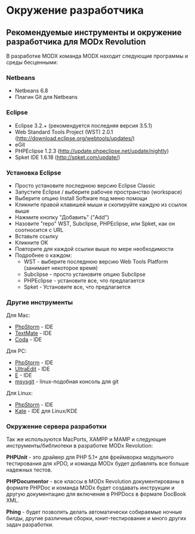 # Окружение разработчика

## Рекомендуемые инструменты и окружение разработчика для MODx Revolution

В разработке MODX команда MODX находит следующие программы и среды бесценными:

### Netbeans
* Netbeans 6.8
* Плагин Git для Netbeans

### Eclipse
* Eclipse 3.2.+ (рекомендуется последняя версия 3.5.1)
* Web Standard Tools Project (WST) 2.0.1 (http://download.eclipse.org/webtools/updates/)
* eGit
* PHPEclipse 1.2.3 (http://update.phpeclipse.net/update/nightly)
* Spket IDE 1.6.18 (http://spket.com/update/)

### Установка Eclipse
* Просто установите последнюю версию Eclipse Classic
* Запустите Eclipse / выберите рабочее пространство (workspace)
* Выберите опцию Install Software под меню помощи
* Кликните правой клавишей мыши и скопируйте каждую из ссылок выше
* Нажмите кнопку "Добавить" ("Add")
* Назовите "repo" WST, Subclipse, PHPEclipse, или Spket, как он соотносится с URL
* Вставьте ссылку
* Кликните OK
* Повторите для каждой ссылки выше по мере необходимости
* Подробнее о каждом:
    * WST - выберите последнюю версию Web Tools Platform (занимает некоторое время)
    * Subclipse - просто установите опцию Subclipse
    * PHPEclipse - установите все, что предлагается
    * Spket - Установите все, что предлагается

### Другие инструменты

Для Mac:

* [PhpStorm](http://www.jetbrains.com/phpstorm/) - IDE
* [TextMate](http://macromates.com/) - IDE
* [Coda](http://www.panic.com/coda/) - IDE

Для PC:

* [PhpStorm](http://www.jetbrains.com/phpstorm/) - IDE
* [UltraEdit](http://www.ultraedit.com/) - IDE
* [E](http://www.e-texteditor.com/) - IDE
* [msysgit](http://code.google.com/p/msysgit/) - linux-подобная консоль для git

Для Linux:

* [PhpStorm](http://www.jetbrains.com/phpstorm/) - IDE
* [Kate](http://kate-editor.org/) - IDE для Linux/KDE

### Окружение сервера разработки

Так же используются MacPorts, XAMPP и MAMP и следующие инструменты/библиотеки в разработке MODx Revolution:

__PHPUnit__ - это драйвер для PHP 5.1+ для фреймворка модульного тестирования для xPDO, и команда MODx будет добавлять все больше надежных тестов.

__PHPDocumentor__ - все классы в MODx Revolution документированы в формате PHPDoc и команда MODx будет создавать инструкции и другую документацию для включения в PHPDocs в формате DocBook XML.

__Phing__ - будет позволять делать автоматически собираемые ночные билды, другие различные сборки, юнит-тестирование и много других задач разработки.
